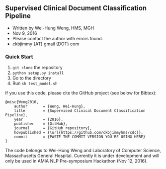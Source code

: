 ## Supervised Clinical Document Classification Pipeline

- Written by Wei-Hung Weng, HMS, MGH
- Nov 9, 2016
- Please contact the author with errors found.
- ckbjimmy {AT} gmail {DOT} com

### Quick Start

1. `git clone` the repository
2. `python setup.py install`
3. Go to the directory
4. Run `sh test_model.sh`

If you use this code, please cite the GitHub project (see below for Bibtex):

```
@misc{Weng2016,
	author       = {Weng, Wei-Hung},
	title        = {Supervised Clinical Document Classification Pipeline},
	year         = {2016},
	publisher    = {GitHub},
	journal      = {GitHub repository},
	howpublished = {\url{https://github.com/ckbjimmyhms/cdc}},
	commit       = {PASTE THE COMMIT VERSION YOU'RE USING HERE}
}
```

The code belongs to Wei-Hung Weng and Laboratory of Computer Science, Massachusetts General Hospital. Currently it is under development and will only be used in AMIA NLP Pre-symposium Hackathon (Nov 12, 2016).
